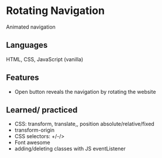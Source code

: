 # Rotating Navigation
Animated navigation

## Languages
HTML, CSS, JavaScript (vanilla)

## Features
  - Open button reveals the navigation by rotating the website
 
## Learned/ practiced
  - CSS: transform, translate,, position absolute/relative/fixed
  - transform-origin
  - CSS selectors: +/-/>
  - Font awesome
  - adding/deleting classes with JS eventListener
